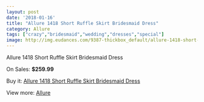 ```yaml
---
layout: post
date: '2018-01-16'
title: "Allure 1418 Short Ruffle Skirt Bridesmaid Dress"
category: Allure 
tags: ["crazy","bridesmaid","wedding","dresses","special"]
image: http://img.eudances.com/9387-thickbox_default/allure-1418-short-ruffle-skirt-bridesmaid-dress.jpg
---
```

Allure 1418 Short Ruffle Skirt Bridesmaid Dress

On Sales: **$259.99**
<a href="https://www.eudances.com/en/allure/3130-allure-1418-short-ruffle-skirt-bridesmaid-dress.html"><amp-img layout="responsive" width="600" height="600" src="//img.eudances.com/9387-thickbox_default/allure-1418-short-ruffle-skirt-bridesmaid-dress.jpg" alt="Allure 1418 Short Ruffle Skirt Bridesmaid Dress 0" /></a>
<a href="https://www.eudances.com/en/allure/3130-allure-1418-short-ruffle-skirt-bridesmaid-dress.html"><amp-img layout="responsive" width="600" height="600" src="//img.eudances.com/9390-thickbox_default/allure-1418-short-ruffle-skirt-bridesmaid-dress.jpg" alt="Allure 1418 Short Ruffle Skirt Bridesmaid Dress 1" /></a>
<a href="https://www.eudances.com/en/allure/3130-allure-1418-short-ruffle-skirt-bridesmaid-dress.html"><amp-img layout="responsive" width="600" height="600" src="//img.eudances.com/9389-thickbox_default/allure-1418-short-ruffle-skirt-bridesmaid-dress.jpg" alt="Allure 1418 Short Ruffle Skirt Bridesmaid Dress 2" /></a>
<a href="https://www.eudances.com/en/allure/3130-allure-1418-short-ruffle-skirt-bridesmaid-dress.html"><amp-img layout="responsive" width="600" height="600" src="//img.eudances.com/9388-thickbox_default/allure-1418-short-ruffle-skirt-bridesmaid-dress.jpg" alt="Allure 1418 Short Ruffle Skirt Bridesmaid Dress 3" /></a>

Buy it: [Allure 1418 Short Ruffle Skirt Bridesmaid Dress](https://www.eudances.com/en/allure/3130-allure-1418-short-ruffle-skirt-bridesmaid-dress.html "Allure 1418 Short Ruffle Skirt Bridesmaid Dress")

View more: [Allure ](https://www.eudances.com/en/53-allure "Allure ")